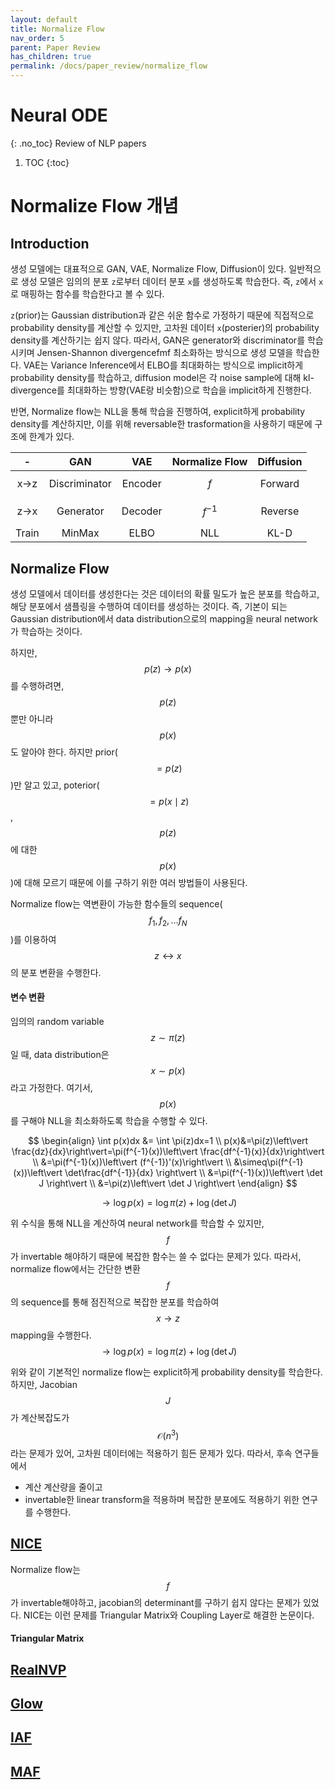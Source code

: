 ```yaml
---
layout: default
title: Normalize Flow
nav_order: 5
parent: Paper Review
has_children: true
permalink: /docs/paper_review/normalize_flow
---
```


# Neural ODE
{: .no_toc}
Review of NLP papers

1. TOC
{:toc}


# Normalize Flow 개념
## Introduction
생성 모델에는 대표적으로 GAN, VAE, Normalize Flow, Diffusion이 있다. 일반적으로 생성 모델은 임의의 분포 `z`로부터 데이터 분포 `x`를 생성하도록 학습한다. 즉, `z`에서 `x`로 매핑하는 함수를 학습한다고 볼 수 있다.

`z`(prior)는  Gaussian distribution과 같은 쉬운 함수로 가정하기 때문에 직접적으로 probability density를 계산할 수 있지만, 고차원 데이터 `x`(posterier)의 probability density를 계산하기는 쉽지 않다. 따라서, GAN은 generator와 discriminator를 학습시키며 Jensen-Shannon divergencefmf 최소화하는 방식으로 생성 모델을 학습한다. VAE는 Variance Inference에서 ELBO를 최대화하는 방식으로 implicit하게 probability density를 학습하고, diffusion model은 각 noise sample에 대해 kl-divergence를 최대화하는 방향(VAE랑 비슷함)으로 학습을 implicit하게 진행한다.

반면, Normalize flow는 NLL을 통해 학습을 진행하여, explicit하게 probability density를 계산하지만, 이를 위해 reversable한 trasformation을 사용하기 때문에 구조에 한계가 있다. 

|   -   |      GAN      |   VAE   | Normalize Flow | Diffusion |
| :---: | :-----------: | :-----: | :------------: | :-------: |
| x->z  | Discriminator | Encoder |      $$f$$       |  Forward  |
| z->x  |   Generator   | Decoder |    $$f^{-1}$$    |  Reverse  |
| Train |    MinMax     |  ELBO   |      NLL       |   KL-D    |


## Normalize Flow
생성 모델에서 데이터를 생성한다는 것은 데이터의 확률 밀도가 높은 분포를 학습하고, 해당 분포에서 샘플링을 수행하여 데이터를 생성하는 것이다.
즉, 기본이 되는 Gaussian distribution에서 data distribution으로의 mapping을 neural network가 학습하는 것이다.

하지만, $$p(z)\rightarrow p(x)$$를 수행하려면, $$p(z)$$뿐만 아니라 $$p(x)$$도 알아야 한다. 하지만 prior($$=p(z)$$)만 알고 있고, poterior($$=p(x	\mid z)$$, $$p(z)$$에 대한 $$p(x)$$)에 대해 모르기 때문에 이를 구하기 위한 여러 방법들이 사용된다. 

Normalize flow는 역변환이 가능한 함수들의 sequence($$f_1, f_2, \dots f_N$$)를 이용하여 $$z \leftrightarrow x$$의 분포 변환을 수행한다. 
#### 변수 변환
임의의 random variable $$z\sim \pi(z)$$ 일 때, data distribution은 $$x\sim p(x)$$라고 가정한다.
여기서, $$p(x)$$를 구해야 NLL을 최소화하도록 학습을 수행할 수 있다.

$$
\begin{align}
\int p(x)dx &= \int \pi(z)dx=1 \\ p(x)&=\pi(z)\left\vert \frac{dz}{dx}\right\vert=\pi(f^{-1}(x))\left\vert \frac{df^{-1}(x)}{dx}\right\vert \\ 
&=\pi(f^{-1}(x))\left\vert (f^{-1})'(x)\right\vert \\ &\simeq\pi(f^{-1}(x))\left\vert \det\frac{df^{-1}}{dx} \right\vert \\ 
&=\pi(f^{-1}(x))\left\vert \det J \right\vert \\ &=\pi(z)\left\vert \det J \right\vert 
\end{align}
$$ 

$$\rightarrow \log p(x) = \log\pi(z) + \log{(\det J)}$$

위 수식을 통해 NLL을 계산하여 neural network를 학습할 수 있지만, $$f$$가 invertable 해야하기 때문에 복잡한 함수는 쓸 수 없다는 문제가 있다. 따라서, normalize flow에서는 간단한 변환 $$f$$의 sequence를 통해 점진적으로 복잡한 분포를 학습하여 $$x\rightarrow z$$ mapping을 수행한다. 
$$\rightarrow \log p(x) = \log\pi(z) + \log{(\det J)} $$

위와 같이 기본적인 normalize flow는 explicit하게 probability density를 학습한다. 하지만, Jacobian $$J$$가 계산복잡도가 $$\mathcal{O}(n^3)$$ 라는 문제가 있어, 고차원 데이터에는 적용하기 힘든 문제가 있다. 
따라서, 후속 연구들에서 
- 계산 계산량을 줄이고
- invertable한 linear transform을 적용하며
복잡한 분포에도 적용하기 위한 연구를 수행한다. 



## [NICE](https://arxiv.org/abs/1410.8516)
Normalize flow는 $$f$$가 invertable해야하고, jacobian의 determinant를 구하기 쉽지 않다는 문제가 있었다. 
NICE는 이런 문제를 Triangular Matrix와 Coupling Layer로 해결한 논문이다. 

#### Triangular Matrix



## [RealNVP](https://arxiv.org/abs/1605.08803)


## [Glow](https://arxiv.org/abs/1807.03039)


## [IAF](https://arxiv.org/abs/1606.04934)


## [MAF](https://arxiv.org/abs/1705.07057)


